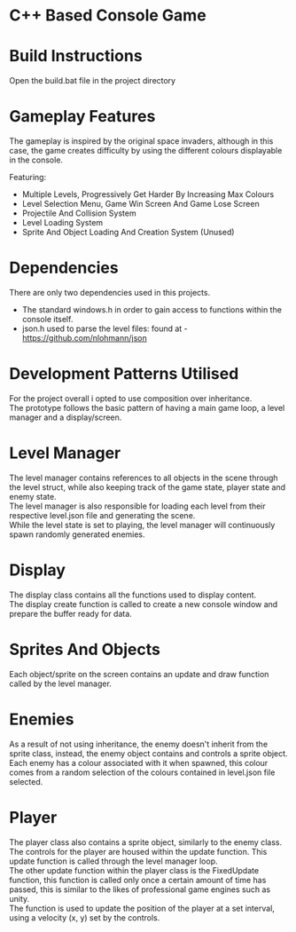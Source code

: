 ﻿# C++ Based Console Game
# Build Instructions
Open the build.bat file in the project directory

# Gameplay Features
The gameplay is inspired by the original space invaders, although in this case, the game creates difficulty by using the different colours displayable in the console.

Featuring:
- Multiple Levels, Progressively Get Harder By Increasing Max Colours
- Level Selection Menu, Game Win Screen And Game Lose Screen
- Projectile And Collision System
- Level Loading System
- Sprite And Object Loading And Creation System (Unused)

# Dependencies
There are only two dependencies used in this projects.
- The standard windows.h in order to gain access to functions within the console itself. 
- json.h used to parse the level files: found at - https://github.com/nlohmann/json

# Development Patterns Utilised
For the project overall i opted to use composition over inheritance. \
The prototype follows the basic pattern of having a main game loop, a level manager and a display/screen.

# Level Manager
The level manager contains references to all objects in the scene through the level struct, while also keeping track of the game state, player state and enemy state. \
The level manager is also responsible for loading each level from their respective level.json file and generating the scene. \
While the level state is set to playing, the level manager will continuously spawn randomly generated enemies.

# Display
The display class contains all the functions used to display content. \
The display create function is called to create a new console window and prepare the buffer ready for data. 

# Sprites And Objects
Each object/sprite on the screen contains an update and draw function called by the level manager.

# Enemies
As a result of not using inheritance, the enemy doesn't inherit from the sprite class, instead, the enemy object contains and controls a sprite object. \
Each enemy has a colour associated with it when spawned, this colour comes from a random selection of the colours contained in level.json file selected.

# Player
The player class also contains a sprite object, similarly to the enemy class. \
The controls for the player are housed within the update function. This update function is called through the level manager loop. \
The other update function within the player class is the FixedUpdate function, this function is called only once a certain amount of time has passed, this is similar to the likes of professional game engines such as unity. \
The function is used to update the position of the player at a set interval, using a velocity (x, y) set by the controls.






